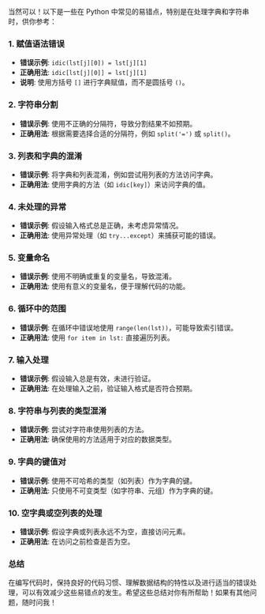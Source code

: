 当然可以！以下是一些在 Python 中常见的易错点，特别是在处理字典和字符串时，供你参考：

### 1. **赋值语法错误**
   - **错误示例**: `idic(lst[j][0]) = lst[j][1]`
   - **正确用法**: `idic[lst[j][0]] = lst[j][1]`
   - **说明**: 使用方括号 `[]` 进行字典赋值，而不是圆括号 `()`。

### 2. **字符串分割**
   - **错误示例**: 使用不正确的分隔符，导致分割结果不如预期。
   - **正确用法**: 根据需要选择合适的分隔符，例如 `split('=')` 或 `split()`。

### 3. **列表和字典的混淆**
   - **错误示例**: 将字典和列表混淆，例如尝试用列表的方法访问字典。
   - **正确用法**: 使用字典的方法（如 `idic[key]`）来访问字典的值。

### 4. **未处理的异常**
   - **错误示例**: 假设输入格式总是正确，未考虑异常情况。
   - **正确用法**: 使用异常处理（如 `try...except`）来捕获可能的错误。

### 5. **变量命名**
   - **错误示例**: 使用不明确或重复的变量名，导致混淆。
   - **正确用法**: 使用有意义的变量名，便于理解代码的功能。

### 6. **循环中的范围**
   - **错误示例**: 在循环中错误地使用 `range(len(lst))`，可能导致索引错误。
   - **正确用法**: 使用 `for item in lst:` 直接遍历列表。

### 7. **输入处理**
   - **错误示例**: 假设输入总是有效，未进行验证。
   - **正确用法**: 在处理输入之前，验证输入格式是否符合预期。

### 8. **字符串与列表的类型混淆**
   - **错误示例**: 尝试对字符串使用列表的方法。
   - **正确用法**: 确保使用的方法适用于对应的数据类型。

### 9. **字典的键值对**
   - **错误示例**: 使用不可哈希的类型（如列表）作为字典的键。
   - **正确用法**: 只使用不可变类型（如字符串、元组）作为字典的键。

### 10. **空字典或空列表的处理**
   - **错误示例**: 假设字典或列表永远不为空，直接访问元素。
   - **正确用法**: 在访问之前检查是否为空。

### 总结
在编写代码时，保持良好的代码习惯、理解数据结构的特性以及进行适当的错误处理，可以有效减少这些易错点的发生。希望这些总结对你有所帮助！如果有其他问题，随时问我！

